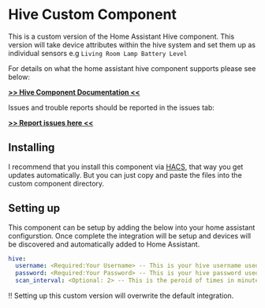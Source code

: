 # Hive Custom Component

This is a custom version of the Home Assistant Hive component.
This version will take device attributes within the hive system
and set them up as individual sensors e.g `Living Room Lamp Battery Level`

For details on what the home assistant hive component supports please see below:

[**>> Hive Component Documentation <<**](https://www.home-assistant.io/integrations/hive/)

Issues and trouble reports should be reported in the issues tab:

[**>> Report issues here <<**](https://github.com/Pyhive/HA-Hive-Custom-Component/issues)


## Installing

I recommend that you install this component via [HACS](https://hacs.xyz/),
that way you get updates automatically. But you can just copy and paste the 
files into the custom component directory.

## Setting up

This component can be setup by adding the below into your home assistant 
configurstion. Once complete the integration will be setup and devices
will be discovered and automatically added to Home Assistant.

```yaml
hive:
  username: <Required:Your Username> -- This is your hive username used on hivehome.com
  password: <Required:Your Password> -- This is your hive password used on hivehome.com
  scan_interval: <Optional: 2> -- This is the peroid of times in minutes to update from Hive.
```

!! Setting up this custom version will overwrite the default integration.
